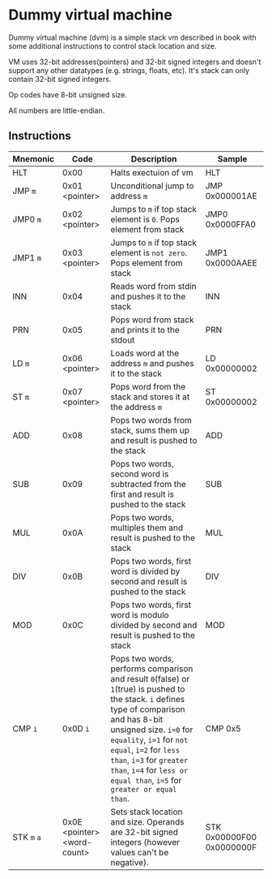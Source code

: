 # Dummy virtual machine

Dummy virtual machine (dvm) is a simple stack vm described in book with some
additional instructions to control stack location and size.

VM uses 32-bit addresses(pointers) and 32-bit signed integers and doesn't support any other datatypes (e.g. strings, floats, etc).
It's stack can only contain 32-bit signed integers.

Op codes have 8-bit unsigned size.

All numbers are little-endian.

## Instructions

Mnemonic    | Code | Description                                    | Sample
----------- | ---- | ---------------------------------------------- | ------
HLT         | 0x00                          | Halts exectuion of vm | HLT
JMP `m`     | 0x01 \<pointer>               | Unconditional jump to address `m` | JMP 0x000001AE
JMP0 `m`    | 0x02 \<pointer>               | Jumps to `m` if top stack element is `0`. Pops element from stack | JMP0 0x0000FFA0
JMP1 `m`    | 0x03 \<pointer>               | Jumps to `m` if top stack element is `not zero`. Pops element from stack  | JMP1 0x0000AAEE
INN         | 0x04                          | Reads word from stdin and pushes it to the stack | INN
PRN         | 0x05                          | Pops word from stack and prints it to the stdout | PRN
LD `m`      | 0x06 \<pointer>               | Loads word at the address `m` and pushes it to the stack | LD 0x00000002
ST `m`      | 0x07 \<pointer>               | Pops word from the stack and stores it at the address `m` | ST 0x00000002
ADD         | 0x08                          | Pops two words from stack, sums them up and result is pushed to the stack | ADD
SUB         | 0x09                          | Pops two words, second word is subtracted from the first and result is pushed to the stack | SUB
MUL         | 0x0A                          | Pops two words, multiples them and result is pushed to the stack | MUL
DIV         | 0x0B                          | Pops two words, first word is divided by second and result is pushed to the stack | DIV
MOD         | 0x0C                          | Pops two words, first word is modulo divided by second and result is pushed to the stack | MOD
CMP `i`     | 0x0D `i`                      | Pops two words, performs comparison and result `0`(false) or `1`(true) is pushed to the stack. `i` defines type of comparison and has 8-bit unsigned size. `i=0` for `equality`, `i=1` for `not equal`, `i=2` for `less than`, `i=3` for `greater than`, `i=4` for `less or equal than`, `i=5` for `greater or equal than`. | CMP 0x5
STK `m` `a` | 0x0E \<pointer> \<word-count> | Sets stack location and size. Operands are 32-bit signed integers (however values can't be negative). | STK 0x00000F00 0x0000000F
